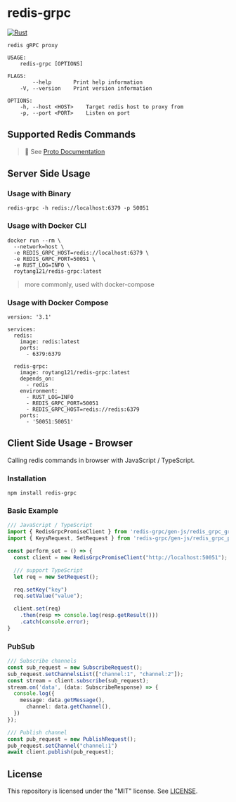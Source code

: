# redis-grpc
[![Rust](https://github.com/roytang121/redis-grpc/actions/workflows/rust.yml/badge.svg?branch=master)](https://github.com/roytang121/redis-grpc/actions/workflows/rust.yml)
```
redis gRPC proxy

USAGE:
    redis-grpc [OPTIONS]

FLAGS:
        --help       Print help information
    -V, --version    Print version information

OPTIONS:
    -h, --host <HOST>    Target redis host to proxy from
    -p, --port <PORT>    Listen on port
```

## Supported Redis Commands
> 📖 See [Proto Documentation](proto/README.md)

## Server Side Usage
### Usage with Binary
```shell
redis-grpc -h redis://localhost:6379 -p 50051
```
### Usage with Docker CLI
```shell
docker run --rm \
  --network=host \
  -e REDIS_GRPC_HOST=redis://localhost:6379 \
  -e REDIS_GRPC_PORT=50051 \
  -e RUST_LOG=INFO \
  roytang121/redis-grpc:latest
```
> more commonly, used with docker-compose
### Usage with Docker Compose
```docker
version: '3.1'

services:
  redis:
    image: redis:latest
    ports:
      - 6379:6379

  redis-grpc:
    image: roytang121/redis-grpc:latest
    depends_on:
      - redis
    environment:
      - RUST_LOG=INFO
      - REDIS_GRPC_PORT=50051
      - REDIS_GRPC_HOST=redis://redis:6379
    ports:
      - '50051:50051'
```

## Client Side Usage - Browser
Calling redis commands in browser with JavaScript / TypeScript.
### Installation
```
npm install redis-grpc
```
### Basic Example
```typescript
/// JavaScript / TypeScript
import { RedisGrpcPromiseClient } from 'redis-grpc/gen-js/redis_grpc_grpc_web_pb';
import { KeysRequest, SetRequest } from 'redis-grpc/gen-js/redis_grpc_pb';

const perform_set = () => {
  const client = new RedisGrpcPromiseClient("http://localhost:50051");

  /// support TypeScript
  let req = new SetRequest();

  req.setKey("key")
  req.setValue("value");

  client.set(req)
    .then(resp => console.log(resp.getResult()))
    .catch(console.error);
}
```

### PubSub
```typescript
/// Subscribe channels
const sub_request = new SubscribeRequest();
sub_request.setChannelsList(["channel:1", "channel:2"]);
const stream = client.subscribe(sub_request);
stream.on('data', (data: SubscribeResponse) => {
  console.log({
    message: data.getMessage(),
      channel: data.getChannel(),
  })
});

/// Publish channel
const pub_request = new PublishRequest();
pub_request.setChannel("channel:1")
await client.publish(pub_request);
```

## License
This repository is licensed under the "MIT" license. See [LICENSE](LICENSE).

